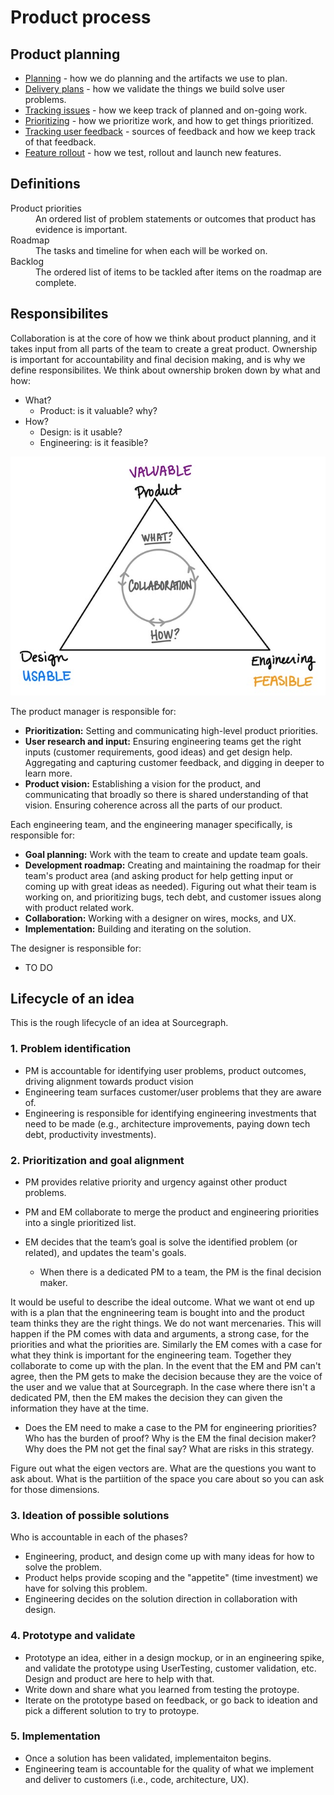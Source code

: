 # Product process

## Product planning

- [Planning](../planning.md) - how we do planning and the artifacts we use to plan.
- [Delivery plans](../delivery_plans.md) - how we validate the things we build solve user problems.
- [Tracking issues](../../engineering/tracking_issues.md) - how we keep track of planned and on-going work.
- [Prioritizing](../prioritizing.md) - how we prioritize work, and how to get things prioritized.
- [Tracking user feedback](../user_feedback.md) - sources of feedback and how we keep track of that feedback.
- [Feature rollout](../rollout_process.md) - how we test, rollout and launch new features.

## Definitions

<dl>
    <dt>Product priorities</dt>
    <dd>An ordered list of problem statements or outcomes that product has evidence is important.</dt>
    <dt>Roadmap</dt>
    <dd>The tasks and timeline for when each will be worked on.</dt>
    <dt>Backlog</dt>
    <dd>The ordered list of items to be tackled after items on the roadmap are complete.</dt>
</dl>

## Responsibilites

Collaboration is at the core of how we think about product planning, and it takes input from all parts of the team to create a great product. Ownership is important for accountability and final decision making, and is why we define responsibilites. We think about ownership broken down by what and how:

- What?
  - Product: is it valuable? why?
- How?
  - Design: is it usable?
  - Engineering: is it feasible?

![product-engineering-design-triad](product-engineering-design-triad.jpg)

The product manager is responsible for:

- **Prioritization:** Setting and communicating high-level product priorities.
- **User research and input:** Ensuring engineering teams get the right inputs (customer requirements, good ideas) and get design help. Aggregating and capturing customer feedback, and digging in deeper to learn more.
- **Product vision:** Establishing a vision for the product, and communicating that broadly so there is shared understanding of that vision. Ensuring coherence across all the parts of our product.

Each engineering team, and the engineering manager specifically, is responsible for:

- **Goal planning:** Work with the team to create and update team goals.
- **Development roadmap:** Creating and maintaining the roadmap for their team's product area (and asking product for help getting input or coming up with great ideas as needed). Figuring out what their team is working on, and prioritizing bugs, tech debt, and customer issues along with product related work.
- **Collaboration:** Working with a designer on wires, mocks, and UX.
- **Implementation:** Building and iterating on the solution.

The designer is responsible for:

- TO DO

## Lifecycle of an idea

This is the rough lifecycle of an idea at Sourcegraph.

### 1. Problem identification

- PM is accountable for identifying user problems, product outcomes, driving alignment towards product vision
- Engineering team surfaces customer/user problems that they are aware of.
- Engineering is responsible for identifying engineering investments that need to be made (e.g., architecture improvements, paying down tech debt, productivity investments).

### 2. Prioritization and goal alignment

- PM provides relative priority and urgency against other product problems.
- PM and EM collaborate to merge the product and engineering priorities into a single prioritized list.

- EM decides that the team’s goal is solve the identified problem (or related), and updates the team's goals.
  - When there is a dedicated PM to a team, the PM is the final decision maker.

It would be useful to describe the ideal outcome. What we want ot end up with is a plan that the engnineering team is bought into and the product team thinks they are the right things. We do not want mercenaries. This will happen if the PM comes with data and arguments, a strong case, for the priorities and what the priorities are. Similarly the EM comes with a case for what they think is important for the engineering team. Together they collaborate to come up with the plan. In the event that the EM and PM can't agree, then the PM gets to make the decision because they are the voice of the user and we value that at Sourcegraph. In the case where there isn't a dedicated PM, then the EM makes the decision they can given the information they have at the time.

- Does the EM need to make a case to the PM for engineering priorities? Who has the burden of proof?
Why is the EM the final decision maker?
Why does the PM not get the final say?
What are risks in this strategy.

Figure out what the eigen vectors are. What are the questions you want to ask about. What is the partiition of the space you care about so you can ask for those dimensions.

### 3. Ideation of possible solutions

Who is accountable in each of the phases?

- Engineering, product, and design come up with many ideas for how to solve the problem.
- Product helps provide scoping and the "appetite" (time investment) we have for solving this problem.
- Engineering decides on the solution direction in collaboration with design.

### 4. Prototype and validate

- Prototype an idea, either in a design mockup, or in an engineering spike, and validate the prototype using UserTesting, customer validation, etc. Design and product are here to help with that.
- Write down and share what you learned from testing the protoype.
- Iterate on the prototype based on feedback, or go back to ideation and pick a different solution to try to protoype.

### 5. Implementation

- Once a solution has been validated, implementaiton begins.
- Engineering team is accountable for the quality of what we implement and deliver to customers (i.e., code, architecture, UX).
